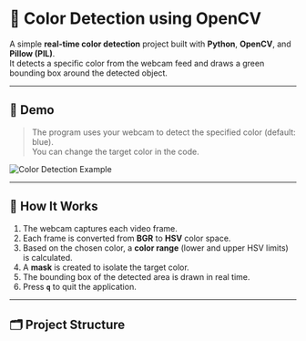 # 🎨 Color Detection using OpenCV

A simple **real-time color detection** project built with **Python**, **OpenCV**, and **Pillow (PIL)**.  
It detects a specific color from the webcam feed and draws a green bounding box around the detected object.

---

## 📸 Demo

> The program uses your webcam to detect the specified color (default: blue).  
> You can change the target color in the code.

![Color Detection Example](![Image](https://github.com/user-attachments/assets/ea15d7b7-5bce-451e-a10a-a8d978be76cf))

---

## 🧠 How It Works

1. The webcam captures each video frame.  
2. Each frame is converted from **BGR** to **HSV** color space.  
3. Based on the chosen color, a **color range** (lower and upper HSV limits) is calculated.  
4. A **mask** is created to isolate the target color.  
5. The bounding box of the detected area is drawn in real time.  
6. Press **`q`** to quit the application.

---

## 🗂️ Project Structure

